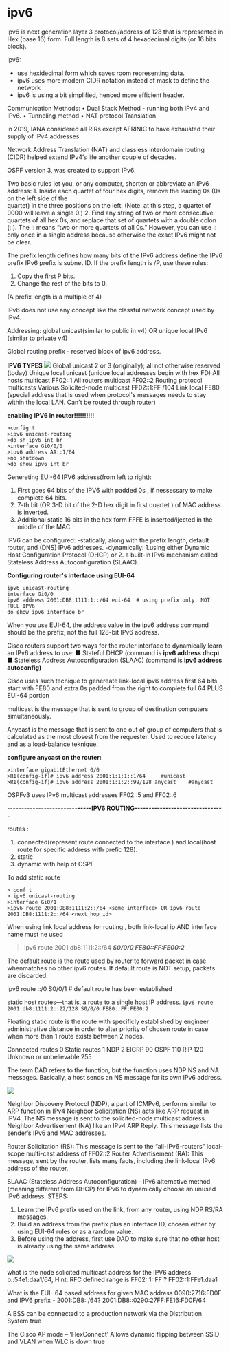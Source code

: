 # ipv6
ipv6 is next generation layer 3 protocol/address of  128  that is represented in Hex (base 16) form. Full length is 8 sets of 4 hexadecimal digits (or 16 bits block).

ipv6:
- use hexidecimal form which saves room representing data.
- ipv6 uses more modern CIDR notation instead of mask to define the network
- ipv6 is using a bit simplified, henced more efficient header.

Communication Methods:
• Dual Stack Method - running both IPv4 and IPv6.
• Tunneling method
• NAT protocol Translation

in 2019, IANA considered all RIRs except AFRINIC to have exhausted their supply of IPv4 addresses.

Network Address Translation (NAT) and classless interdomain routing (CIDR) helped extend IPv4’s life another couple of decades.

OSPF version 3, was created to support IPv6.

Two basic rules let you, or any computer, shorten or abbreviate an IPv6 address:
    1. Inside each quartet of four hex digits, remove the leading 0s (0s on the left side of the   
        quartet) in the three positions on the left. (Note: at this step, a quartet of 0000 will
        leave a single 0.)
    2. Find any string of two or more consecutive quartets of all hex 0s, and replace that
        set of quartets with a double colon (::). The :: means “two or more quartets of all 0s.”
        However, you can use :: only once in a single address because otherwise the exact
        IPv6 might not be clear.
        
The prefix length defines how many bits of the IPv6 address define the IPv6 prefix
IPv6 prefix is subnet ID.
If the prefix length is /P, use these rules:
1. Copy the first P bits.
2. Change the rest of the bits to 0. 

(A prefix length is a multiple of 4)

IPv6 does not use any concept like the classful network concept used by IPv4.

Addressing: global unicast(similar to public in v4) OR unique local IPv6 (similar to private v4)

Global routing prefix - reserved block of ipv6 address.

**IPV6 TYPES**
![](vx_images/54553393880155.png)
Global unicast 2 or 3 (originally); all not otherwise reserved (today)
Unique local unicast (unique local addresses begin with hex FD) 
All hosts multicast FF02::1
All routers multicast FF02::2
Routing protocol multicasts Various
Solicited-node multicast FF02::1:FF /104
Link local FE80 (special address that is used when protocol's messages needs to stay within the local LAN. Can't be routed through router)



**enabling IPV6 in router!!!!!!!!!!**
```
>config t
>ipv6 unicast-routing
>do sh ipv6 int br
>interface Gi0/0/0
>ipv6 address AA::1/64
>no shutdown
>do show ipv6 int br
```

Genereting EUI-64 IPV6 address(from left to right):
1) First goes 64 bits of the IPV6 with padded 0s , if nessessary to make complete 64 bits. 
2) 7-th bit (OR 3-D bit of the 2-D hex digit in  first quartet ) of MAC address is inverted.
3) Additional static 16 bits in the hex form FFFE is inserted/ijected in the middle of the MAC.


IPV6 can be configured:
-statically, along with the prefix length, default router, and  (DNS) IPv6 addresses. 
-dynamically:
    1.using either Dynamic Host Configuration Protocol (DHCP) or 
    2. a built-in IPv6 mechanism called Stateless Address Autoconfiguration (SLAAC).
    
**Configuring router's interface using EUI-64**
```
ipv6 unicast-routing
interface Gi0/0
ipv6 address 2001:DB8:1111:1::/64 eui-64  # using prefix only. NOT FULL IPV6
do show ipv6 interface br
```

When you use EUI-64, the address value in the ipv6 address command should be the prefix, not the full 128-bit IPv6 address.

Cisco routers support two ways for the router interface to dynamically learn an IPv6 address to use:
■ Stateful DHCP (command is **ipv6 address dhcp**)
■ Stateless Address Autoconfiguration (SLAAC) (command is **ipv6 address autoconfig)**

Cisco uses such tecnique to genereate link-local ipv6 address
first 64 bits start with FE80 and extra 0s padded from the right to complete full 64 
PLUS EUI-64 portion

multicast is the message that is sent to group of destination computers simultaneously. 

Anycast is the message that is sent to one out of group of computers that is calculated as the most closest from the requester. 
Used to reduce latency and as a load-balance teknique. 

**configure anycast on the router:**
```
>interface gigabitEthernet 0/0
>R1(config-if)# ipv6 address 2001:1:1:1::1/64     #unicast
>R1(config-if)# ipv6 address 2001:1:1:2::99/128 anycast    #anycast
```

OSPFv3 uses IPv6 multicast addresses FF02::5 and FF02::6

**------------------------------IPV6 ROUTING--------------------------------**

routes : 
1) connected(represent route connected to the interface ) and local(host route for specific address with prefic 128). 
2) static 
3) dynamic with help of OSPF

To add static route
```
> conf t
> ipv6 unicast-routing
>interface Gi0/1
>ipv6 route 2001:DB8:1111:2::/64 <some_interface> OR ipv6 route 2001:DB8:1111:2::/64 <next_hop_id>
```
When using link local address for routing , both link-local ip AND interface name must ne used
>ipv6 route 2001:db8:1111:2::/64 ***S0/0/0 FE80::FF:FE00:2***

The default route is the route used by router to forward packet in case whenmatches no other ipv6 routes.
If default route is NOT setup, packets are discarded.

ipv6 route ::/0 S0/0/1   # default route has been established

static host routes—that is, a route to a single host IP address.
`ipv6 route 2001:db8:1111:2::22/128 S0/0/0 FE80::FF:FE00:2`

Floating static route is the route with specificly established by engineer administrative distance in order to alter priority of chosen route 
in case when more than 1 route exists between 2 nodes. 

Connected routes 0
Static routes 1
NDP 2
EIGRP 90
OSPF 110
RIP 120
Unknown or unbelievable 255

The term DAD refers to the function, but the function uses NDP NS and NA messages.
Basically, a host sends an NS message for its own IPv6 address.

![](vx_images/531452503606000.png)

Neighbor Discovery Protocol (NDP), a part of ICMPv6, performs similar to ARP function in IPv4
Neighbor Solicitation (NS) acts like ARP request in IPV4. The NS message is sent to the solicited-node multicast address.
Neighbor Advertisement (NA) like an IPv4 ARP Reply. This message lists the sender’s IPv6 and MAC addresses.

Router Solicitation (RS): This message is sent to the “all-IPv6-routers” local-scope multi-cast address of FF02::2
Router Advertisement (RA): This message, sent by the router, lists many facts, including the link-local IPv6 address of the router.

SLAAC (Stateless Address Autoconfiguration) - IPv6 alternative method (meaning different from DHCP) for IPv6  to dynamically choose an unused IPv6 address. 
STEPS: 
1. Learn the IPv6 prefix used on the link, from any router, using NDP RS/RA messages.
2. Build an address from the prefix plus an interface ID, chosen either by using EUI-64
rules or as a random value.
3. Before using the address, first use DAD to make sure that no other host is already using the same address.

![](vx_images/253604326931751.png)


what is the node solicited multicast address for the IPV6 address b::54e1:daa1/64, Hint: RFC defined range is FF02::1::FF ?
FF02::1:FFe1:daa1

What is the EUI- 64 based address for given MAC address 0090:2716:FD0F and IPV6 prefix - 2001:DB8::/64?
2001:DB8::0290:27FF:FE16:FD0F/64

A BSS can be connected to a production network via the Distribution System
true

The Cisco AP mode – ‘FlexConnect’ Allows dynamic flipping between SSID and VLAN when WLC is down
true




